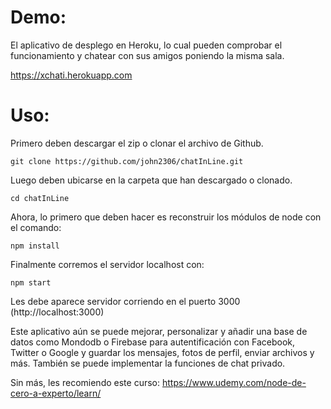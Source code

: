 # Demo:
El aplicativo de desplego en Heroku, lo cual pueden comprobar el funcionamiento y chatear con sus amigos poniendo la misma sala.

https://xchati.herokuapp.com


# Uso:
Primero deben descargar el zip o clonar el archivo de Github.
```
git clone https://github.com/john2306/chatInLine.git
```
Luego deben ubicarse en la carpeta que han descargado o clonado.
```
cd chatInLine
```
Ahora, lo primero que deben hacer es reconstruir los módulos de node con el comando:

```
npm install
```
Finalmente corremos el servidor localhost con:
```
npm start
```
Les debe aparece servidor corriendo en el puerto 3000 (http://localhost:3000)

Este aplicativo aún se puede mejorar, personalizar y añadir una base de datos
como Mondodb o Firebase para autentificación con Facebook, Twitter o Google y guardar
los mensajes, fotos de perfil, enviar archivos y más.
También se puede implementar la funciones de chat privado.

Sin más, les recomiendo este curso: https://www.udemy.com/node-de-cero-a-experto/learn/
